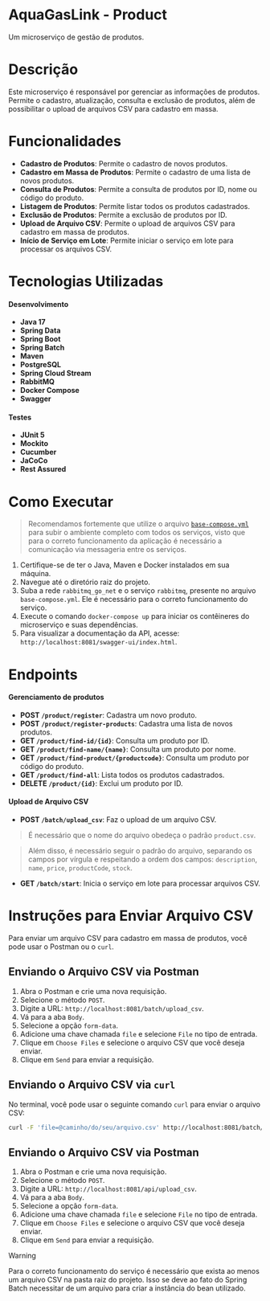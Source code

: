 # AquaGasLink - Product
Um microserviço de gestão de produtos.

# Descrição
Este microserviço é responsável por gerenciar as informações de produtos. Permite o cadastro, atualização, consulta e exclusão de produtos, além de possibilitar o upload de arquivos CSV para cadastro em massa.

# Funcionalidades
- **Cadastro de Produtos**: Permite o cadastro de novos produtos.
- **Cadastro em Massa de Produtos**: Permite o cadastro de uma lista de novos produtos.
- **Consulta de Produtos**: Permite a consulta de produtos por ID, nome ou código do produto.
- **Listagem de Produtos**: Permite listar todos os produtos cadastrados.
- **Exclusão de Produtos**: Permite a exclusão de produtos por ID.
- **Upload de Arquivo CSV**: Permite o upload de arquivos CSV para cadastro em massa de produtos.
- **Início de Serviço em Lote**: Permite iniciar o serviço em lote para processar os arquivos CSV.

# Tecnologias Utilizadas
#### Desenvolvimento
- **Java 17**
- **Spring Data**
- **Spring Boot**
- **Spring Batch**
- **Maven**
- **PostgreSQL**
- **Spring Cloud Stream**
- **RabbitMQ**
- **Docker Compose**
- **Swagger**
#### Testes
- **JUnit 5**
- **Mockito**
- **Cucumber**
- **JaCoCo**
- **Rest Assured**

# Como Executar
> Recomendamos fortemente que utilize o arquivo [`base-compose.yml`](https://github.com/4adjt-group10/aquaGasLink) para subir o ambiente completo com todos os serviços,
> visto que para o correto funcionamento da aplicação é necessário a comunicação via messageria entre os serviços.
1. Certifique-se de ter o Java, Maven e Docker instalados em sua máquina.
2. Navegue até o diretório raiz do projeto.
3. Suba a rede `rabbitmq_go_net` e o serviço `rabbitmq`, presente no arquivo `base-compose.yml`. Ele é necessário para o correto funcionamento do serviço.
4. Execute o comando `docker-compose up` para iniciar os contêineres do microserviço e suas dependências.
5. Para visualizar a documentação da API, acesse: `http://localhost:8081/swagger-ui/index.html`.

# Endpoints
#### Gerenciamento de produtos
- **POST `/product/register`**: Cadastra um novo produto.
- **POST `/product/register-products`**: Cadastra uma lista de novos produtos.
- **GET `/product/find-id/{id}`**: Consulta um produto por ID.
- **GET `/product/find-name/{name}`**: Consulta um produto por nome.
- **GET `/product/find-product/{productcode}`**: Consulta um produto por código do produto.
- **GET `/product/find-all`**: Lista todos os produtos cadastrados.
- **DELETE `/product/{id}`**: Exclui um produto por ID.
#### Upload de Arquivo CSV
- **POST `/batch/upload_csv`**: Faz o upload de um arquivo CSV.

> É necessário que o nome do arquivo obedeça o padrão `product.csv`.

> Além disso, é necessário seguir o padrão do arquivo, separando os campos por vírgula e respeitando a ordem dos campos: 
>`description`, `name`, `price`, `productCode`, `stock`.

- **GET `/batch/start`**: Inicia o serviço em lote para processar arquivos CSV.

# Instruções para Enviar Arquivo CSV
Para enviar um arquivo CSV para cadastro em massa de produtos, você pode usar o Postman ou o `curl`.

## Enviando o Arquivo CSV via Postman
1. Abra o Postman e crie uma nova requisição.
2. Selecione o método `POST`.
3. Digite a URL: `http://localhost:8081/batch/upload_csv`.
4. Vá para a aba `Body`.
5. Selecione a opção `form-data`.
6. Adicione uma chave chamada `file` e selecione `File` no tipo de entrada.
7. Clique em `Choose Files` e selecione o arquivo CSV que você deseja enviar.
8. Clique em `Send` para enviar a requisição.

## Enviando o Arquivo CSV via `curl`
No terminal, você pode usar o seguinte comando `curl` para enviar o arquivo CSV:
```bash
curl -F 'file=@caminho/do/seu/arquivo.csv' http://localhost:8081/batch/upload_csv
```

## Enviando o Arquivo CSV via Postman
1. Abra o Postman e crie uma nova requisição.
2. Selecione o método `POST`.
3. Digite a URL: `http://localhost:8081/api/upload_csv`.
4. Vá para a aba `Body`.
5. Selecione a opção `form-data`.
6. Adicione uma chave chamada `file` e selecione `File` no tipo de entrada.
7. Clique em `Choose Files` e selecione o arquivo CSV que você deseja enviar.
8. Clique em `Send` para enviar a requisição.

> [!WARNING]  
> Para o correto funcionamento do serviço é necessário que exista ao menos um arquivo CSV na pasta raiz do projeto. 
> Isso se deve ao fato do Spring Batch necessitar de um arquivo para criar a instância do bean utilizado. 